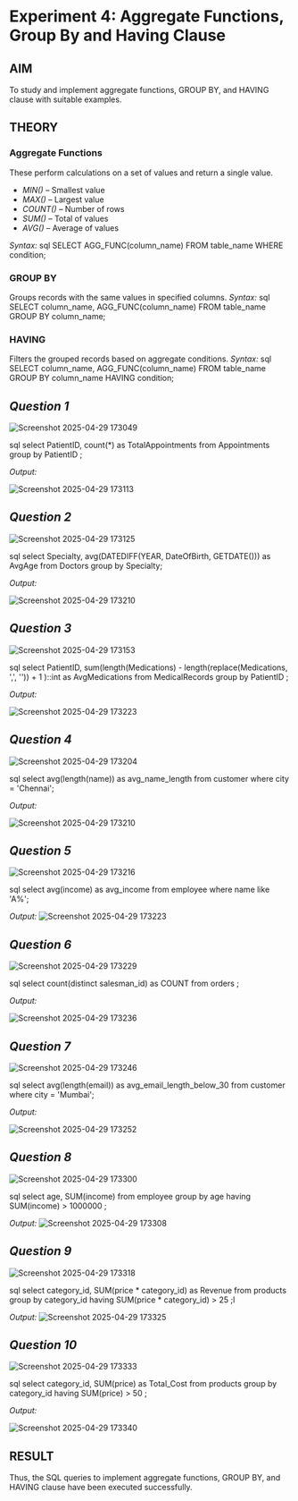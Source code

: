 # Experiment 4: Aggregate Functions, Group By and Having Clause

## AIM
To study and implement aggregate functions, GROUP BY, and HAVING clause with suitable examples.

## THEORY

### Aggregate Functions
These perform calculations on a set of values and return a single value.

- *MIN()* – Smallest value  
- *MAX()* – Largest value  
- *COUNT()* – Number of rows  
- *SUM()* – Total of values  
- *AVG()* – Average of values

*Syntax:*
sql
SELECT AGG_FUNC(column_name) FROM table_name WHERE condition;

### GROUP BY
Groups records with the same values in specified columns.
*Syntax:*
sql
SELECT column_name, AGG_FUNC(column_name)
FROM table_name
GROUP BY column_name;

### HAVING
Filters the grouped records based on aggregate conditions.
*Syntax:*
sql
SELECT column_name, AGG_FUNC(column_name)
FROM table_name
GROUP BY column_name
HAVING condition;


*Question 1*
--
![Screenshot 2025-04-29 173049](https://github.com/user-attachments/assets/53bcfb64-4be8-4ba0-81d3-7a475f0cc255)


sql
select PatientID, count(*) as TotalAppointments
from Appointments
group by PatientID ;



*Output:*

![Screenshot 2025-04-29 173113](https://github.com/user-attachments/assets/4b46fcd2-6f06-4361-8840-30e74b2e1a7d)


*Question 2*
---
![Screenshot 2025-04-29 173125](https://github.com/user-attachments/assets/c214c29a-3696-4a1f-abcc-e30acc76bcbd)


sql
select Specialty, avg(DATEDIFF(YEAR, DateOfBirth, GETDATE())) as AvgAge
from Doctors
group by Specialty;


*Output:*

![Screenshot 2025-04-29 173210](https://github.com/user-attachments/assets/6864e6c8-6721-4b74-bb22-d9c1b38597d1)


*Question 3*
---
![Screenshot 2025-04-29 173153](https://github.com/user-attachments/assets/a90426c1-e3a3-4c71-ae8c-8ec02fb98847)


sql
select PatientID, sum(length(Medications) - length(replace(Medications, ',', '')) + 1 )::int as AvgMedications
from MedicalRecords
group by 
PatientID ;


*Output:*

![Screenshot 2025-04-29 173223](https://github.com/user-attachments/assets/7febec02-926d-4f35-8988-41f580b3b852)


*Question 4*
---
![Screenshot 2025-04-29 173204](https://github.com/user-attachments/assets/811d7d4e-ff2d-4ec6-b385-03d7cbdcd42a)


sql
select avg(length(name)) as 
avg_name_length
from customer
where city = 'Chennai';


*Output:*

![Screenshot 2025-04-29 173210](https://github.com/user-attachments/assets/7c4f3089-e03c-4a2c-8e53-157ca92e1e95)


*Question 5*
---
![Screenshot 2025-04-29 173216](https://github.com/user-attachments/assets/82af1fe5-1353-4cc6-8535-bfcd2c290703)


sql
select avg(income) as avg_income
from employee
where name like 'A%';


*Output:*
![Screenshot 2025-04-29 173223](https://github.com/user-attachments/assets/e75add66-1e8b-45c6-9f7e-21cdec34b501)



*Question 6*
---
![Screenshot 2025-04-29 173229](https://github.com/user-attachments/assets/ce7c1913-1a1a-4afc-ba93-8fb8e1254287)


sql
select count(distinct salesman_id) as COUNT
from orders ;


*Output:*

![Screenshot 2025-04-29 173236](https://github.com/user-attachments/assets/3db650f2-dddf-493a-bf54-58f38be33bb7)


*Question 7*
---
![Screenshot 2025-04-29 173246](https://github.com/user-attachments/assets/d33eb8d6-fc0a-4cc7-8fc8-54f004430fbe)


sql
select avg(length(email)) as avg_email_length_below_30
from customer
where city = 'Mumbai';


*Output:*

![Screenshot 2025-04-29 173252](https://github.com/user-attachments/assets/218a1813-966e-4ff0-9807-84ea1d4c3e1f)


*Question 8*
---
![Screenshot 2025-04-29 173300](https://github.com/user-attachments/assets/fd8fcac2-92d5-4b31-b98c-f155922f635f)


sql
select age, SUM(income)
from employee
group by age
having SUM(income) > 1000000 ;


*Output:*
![Screenshot 2025-04-29 173308](https://github.com/user-attachments/assets/a6597985-53b5-429c-948a-f2d37c38dde5)


*Question 9*
---
![Screenshot 2025-04-29 173318](https://github.com/user-attachments/assets/5f417505-f0ac-443c-9554-5fb404f2cf44)


sql
select category_id, SUM(price * category_id) as Revenue
from products
group by category_id
having SUM(price * category_id) > 25 ;l



*Output:*
![Screenshot 2025-04-29 173325](https://github.com/user-attachments/assets/08b6b6fb-e02f-4e11-b5f2-df710397cbec)



*Question 10*
---
![Screenshot 2025-04-29 173333](https://github.com/user-attachments/assets/ae2191d6-df9c-4649-a8aa-a3fb3152d6c4)


sql
select category_id, SUM(price) as Total_Cost
from products
group by category_id
having SUM(price) > 50 ;


*Output:*

![Screenshot 2025-04-29 173340](https://github.com/user-attachments/assets/8c976ead-4dc6-4914-8659-98b3dc2242f6)



## RESULT
Thus, the SQL queries to implement aggregate functions, GROUP BY, and HAVING clause have been executed successfully.
